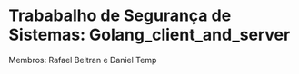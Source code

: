 # Trababalho de Segurança de Sistemas: Golang_client_and_server
Membros: Rafael Beltran e Daniel Temp


